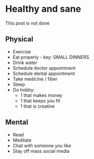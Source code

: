# Healthy and sane 

This post is not done

## Physical
* Exercise 
* Eat properly - key: SMALL DINNERS
* Drink water
* Schedule doctor appointment
* Schedule dental appointment
* Take medicine / fiber
* Sleep
* Do hobby:
  * 1 that makes money
  * 1 that keeps you fit
  * 1 that is creative

## Mental
* Read
* Meditate
* Chat with someone you like
* Stay off mass social media
